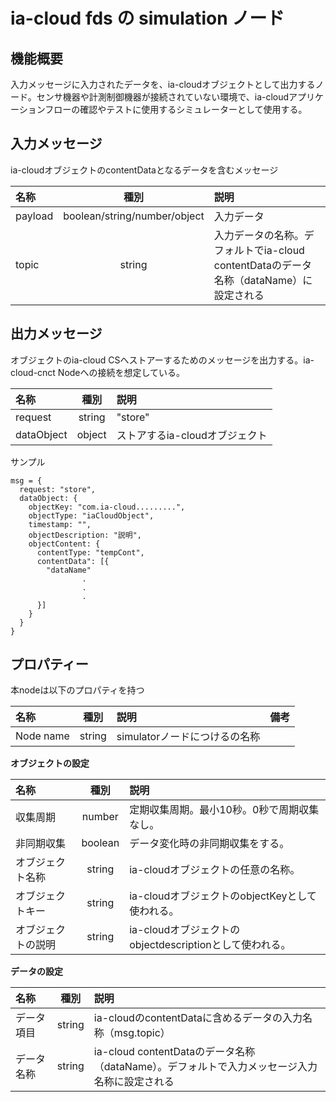 # ia-cloud fds の simulation ノード

## 機能概要
入力メッセージに入力されたデータを、ia-cloudオブジェクトとして出力するノード。センサ機器や計測制御機器が接続されていない環境で、ia-cloudアプリケーションフローの確認やテストに使用するシミュレーターとして使用する。

## 入力メッセージ
ia-cloudオブジェクトのcontentDataとなるデータを含むメッセージ

| 名称 | 種別 | 説明 |
|:----------|:-----:|:--------------------|
|payload|boolean/string/number/object|入力データ| 
|topic|string|入力データの名称。デフォルトでia-cloud contentDataのデータ名称（dataName）に設定される| 

## 出力メッセージ
オブジェクトのia-cloud CSへストアーするためのメッセージを出力する。ia-cloud-cnct Nodeへの接続を想定している。

| 名称 | 種別 | 説明 |
|:----------|:-----:|:--------------------|
|request|string|"store"|
|dataObject|object|ストアするia-cloudオブジェクト|  

サンプル
```
msg = {
  request: "store",
  dataObject: {
    objectKey: "com.ia-cloud.........",
    objectType: "iaCloudObject",
    timestamp: "",
    objectDescription: "説明",
    objectContent: {
      contentType: "tempCont",
      contentData": [{
        "dataName"
                .
                .
                .
      }]
    }
  }
}
```
## プロパティー

本nodeは以下のプロパティを持つ

| 名称 | 種別 | 説明 | 備考 |
|:----------|:-----:|:-----|:-------|
|Node name|string|simulatorノードにつけるの名称|

**オブジェクトの設定**

| 名称 | 種別 | 説明 |
|:----------|:-----:|:--------------------|
|収集周期|number| 定期収集周期。最小10秒。0秒で周期収集なし。　|
|非同期収集|boolean| データ変化時の非同期収集をする。　|
|オブジェクト名称|string| ia-cloudオブジェクトの任意の名称。　|
|オブジェクトキー|string| ia-cloudオブジェクトのobjectKeyとして使われる。|
|オブジェクトの説明|string| ia-cloudオブジェクトのobjectdescriptionとして使われる。|

**データの設定**

|名称　| 種別 | 説明 |
|:----------|:-----:|:--------------------|
|データ項目|string|ia-cloudのcontentDataに含めるデータの入力名称（msg.topic）|
|データ名称|string|ia-cloud contentDataのデータ名称（dataName）。デフォルトで入力メッセージ入力名称に設定される|

```

